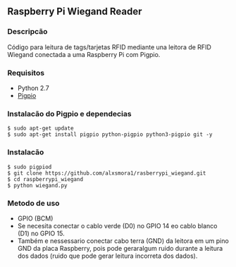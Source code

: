 ## Raspberry Pi Wiegand Reader

### Descripcão
Código para  leitura de tags/tarjetas RFID mediante una leitora de RFID Wiegand conectada a uma Raspberry Pi com Pigpio.

### Requisitos 
* Python 2.7
* [Pigpio](http://abyz.me.uk/rpi/pigpio/download.html)

### Instalacão do Pigpio e dependecias
    $ sudo apt-get update
    $ sudo apt-get install pigpio python-pigpio python3-pigpio git -y


### Instalacão

    $ sudo pigpiod
    $ git clone https://github.com/alxsmora1/rasberrypi_wiegand.git
    $ cd raspberrypi_wiegand
    $ python wiegand.py


### Metodo de uso
* GPIO (BCM)
* Se necesita conectar o cablo verde (D0) no GPIO 14 eo cablo blanco (D1) no GPIO 15.
* Também e nessessario conectar cabo terra (GND) da leitora em um pino GND da placa Raspberry, pois pode geraralgum ruido durante a leitura dos dados (ruido que pode gerar leitura incorreta dos dados).   

